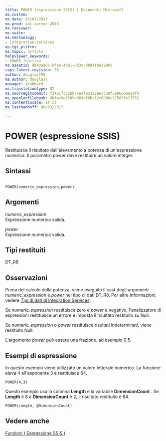 ```yaml
---
title: POWER (espressione SSIS) | Documenti Microsoft
ms.custom: 
ms.date: 03/01/2017
ms.prod: sql-server-2016
ms.reviewer: 
ms.suite: 
ms.technology:
- integration-services
ms.tgt_pltfrm: 
ms.topic: article
helpviewer_keywords:
- POWER function
ms.assetid: db48ae65-bfa6-4db1-8d3c-d0d4f8a399bc
caps.latest.revision: 30
author: douglaslMS
ms.author: douglasl
manager: jhubbard
ms.translationtype: MT
ms.sourcegitcommit: f3481fcc2bb74eaf93182e6cc58f5a06666e10f4
ms.openlocfilehash: d0f4c9e1509dd69af6bc12c6d00c17585fe23552
ms.contentlocale: it-it
ms.lasthandoff: 08/03/2017

---
```

# <a name="power-ssis-expression"></a>POWER (espressione SSIS)
  Restituisce il risultato dell'elevamento a potenza di un'espressione numerica. Il parametro power deve restituire un valore integer.  
  
## <a name="syntax"></a>Sintassi  
  
```  
  
POWER(numeric_expression,power)  
```  
  
## <a name="arguments"></a>Argomenti  
 *numeric_expression*  
 Espressione numerica valida.  
  
 *power*  
 Espressione numerica valida.  
  
## <a name="result-types"></a>Tipi restituiti  
 DT_R8  
  
## <a name="remarks"></a>Osservazioni  
 Prima del calcolo della potenza, viene eseguito il cast degli argomenti *numeric_expression* e *power* nel tipo di dati DT_R8. Per altre informazioni, vedere [Tipi di dati di Integration Services](../../integration-services/data-flow/integration-services-data-types.md).  
  
 Se *numeric_expression* restituisce zero e *power* è negativo, l'analizzatore di espressioni restituisce un errore e imposta il risultato restituito su Null.  
  
 Se *numeric_expression* o *power* restituisce risultati indeterminati, viene restituito Null.  
  
 L'argomento *power* può essere una frazione. ad esempio 0,5.  
  
## <a name="expression-examples"></a>Esempi di espressione  
 In questo esempio viene utilizzato un valore letterale numerico. La funzione eleva 4 all'esponente 3 e restituisce 64.  
  
```  
POWER(4,3)  
```  
  
 Questo esempio usa la colonna **Length** e la variabile **DimensionCount** . Se **Length** è 8 e **DimensionCount** è 2, il risultato restituito è 64.  
  
```  
POWER(Length, @DimensionCount)   
```  
  
## <a name="see-also"></a>Vedere anche  
 [Funzioni &#40; Espressione SSIS &#41;](../../integration-services/expressions/functions-ssis-expression.md)  
  
  

